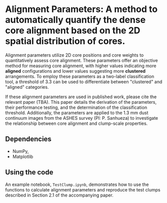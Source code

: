 # Alignment Parameters: A method to automatically quantify the dense core alignment based on the 2D spatial distribution of cores.
Alignment parameters utilize 2D core positions and core weights to quantitatively assess core alignment. These parameters offer an objective method for measuring core alignment, with higher values indicating more **aligned** configurations and lower values suggesting more **clustered** arrangements. To employ these parameters as a two-label classification tool, a threshold of 3.3 can be used to differentiate between "clustered" and "aligned" categories.

If these alignment parameters are used in published work, please cite the relevant paper (TBA). This paper details the derivation of the parameters, their performance testing, and the determination of the classification threshold. Additionally, the parameters are applied to the 1.3 mm dust continuum images from the ASHES survey (PI: P. Sanhueza) to investigate the relationship between core alignment and clump-scale properties.

## Dependencies
* NumPy,
* Matplotlib

## Using the code
An example notebook, `TestClump.ipynb`, demonstrates how to use the functions to calculate alignment parameters and reproduce the test clumps described in Section 2.1 of the accompanying paper.